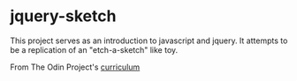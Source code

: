 # jquery-sketch

This project serves as an introduction to javascript and jquery. It attempts to be a replication of an "etch-a-sketch" like toy.

From The Odin Project's [curriculum](http://www.theodinproject.com/courses/web-development-101/lessons/javascript-and-jquery)
